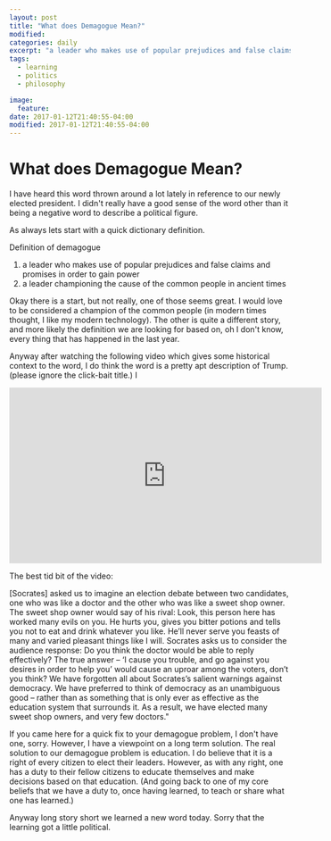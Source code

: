 ```yaml
---
layout: post
title: "What does Demagogue Mean?"
modified:
categories: daily
excerpt: "a leader who makes use of popular prejudices and false claims and promises in order to gain power"
tags:
  - learning
  - politics
  - philosophy

image:
  feature:
date: 2017-01-12T21:40:55-04:00
modified: 2017-01-12T21:40:55-04:00
---
```


# What does Demagogue Mean?

I have heard this word thrown around a lot lately in
 reference to our newly elected president.
  I didn't really have a good sense of the word other than it being a negative word
  to describe a political figure.

As always lets start with a quick dictionary definition.

Definition of demagogue
1) a leader who makes use of popular prejudices and false claims and promises in order to gain power
2) a leader championing the cause of the common people in ancient times

Okay there is a start, but not really, one of those seems great. I would love to be considered a champion of the common people (in modern times thought, I like my modern technology). The other is quite a different story, and more likely the definition we are looking for based on, oh I don't know, every thing that has happened in the last year.

Anyway after watching the following video which gives some historical context to the word, I do think the word is a pretty apt description of Trump. (please ignore the click-bait title.)  I

 <iframe width="560" height="315" src="https://www.youtube.com/embed/fLJBzhcSWTk" frameborder="0" allowfullscreen></iframe>

 The best tid bit of the video:

[Socrates] asked us to imagine an
election debate between two candidates, one who was like a doctor and the other who was
like a sweet shop owner. The sweet shop owner would say of his rival: Look, this person
here has worked many evils on you. He hurts you, gives you bitter potions and tells you
not to eat and drink whatever you like. He’ll never serve you feasts of many and varied
pleasant things like I will. Socrates asks us to consider the audience response: Do you
think the doctor would be able to reply effectively? The true answer – ‘I cause you trouble,
and go against you desires in order to help you’ would cause an uproar among the voters,
don’t you think? We have forgotten all about Socrates’s salient warnings against democracy.
We have preferred to think of democracy as an unambiguous good – rather than as something
that is only ever as effective as the education system that surrounds it. As a result, we
have elected many sweet shop owners, and very few doctors."

If you came here for a quick fix to your demagogue problem, I don't have one, sorry. However, I have a viewpoint on a long term solution.
The real solution to our demagogue problem is education. I do believe that it is a right of every citizen to elect their leaders. However, as with
any right, one has a duty to their fellow citizens to educate themselves and make decisions based on that education. (And going back to one of my core beliefs that we have a duty to, once having learned, to teach or share what one has learned.)

Anyway long story short we learned a new word today. Sorry that the learning got a little political.
